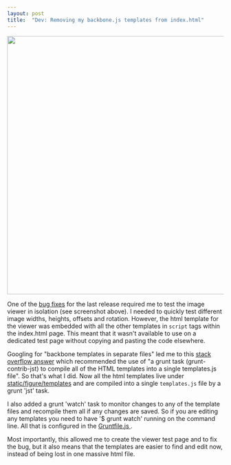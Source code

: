 ```yaml
---
layout: post
title:  "Dev: Removing my backbone.js templates from index.html"
---
```


<img src="http://will-moore.github.io/figure/images/PanelSpecRunner.png" 
	style="width:600px"/>

One of the [bug fixes](https://github.com/will-moore/figure/commit/89d7340)
for the last release required me to test the image viewer in isolation (see screenshot above).
I needed to quickly test different image widths, heights, offsets and rotation.
However, the html template for the viewer was embedded with all the other templates
in <code style="display:inline">script</code> tags within the index.html page. This meant that it wasn't available
to use on a dedicated test page without copying and pasting the code elsewhere.

Googling for "backbone templates in separate files" led me to this [stack overflow answer](http://stackoverflow.com/questions/8366733/external-template-in-underscore)
which recommended the use of "a grunt task (grunt-contrib-jst) to compile all of the HTML templates into a single templates.js file".
So that's what I did. Now all the html templates live under [static/figure/templates](https://github.com/will-moore/figure/tree/develop/static/figure/templates) and are compiled into a single <code style="display:inline">templates.js</code> file by a grunt 'jst' task.

I also added a grunt 'watch' task to monitor changes to any of the template files and recompile
them all if any changes are saved. So if you are editing any templates you need to have '$ grunt watch'
running on the command line. All that is configured in the [Gruntfile.js ](https://github.com/will-moore/figure/blob/develop/Gruntfile.js).

Most importantly, this allowed me to create the viewer test page and to fix the bug,
but it also means that the templates are
easier to find and edit now, instead of being lost in one massive html file.
